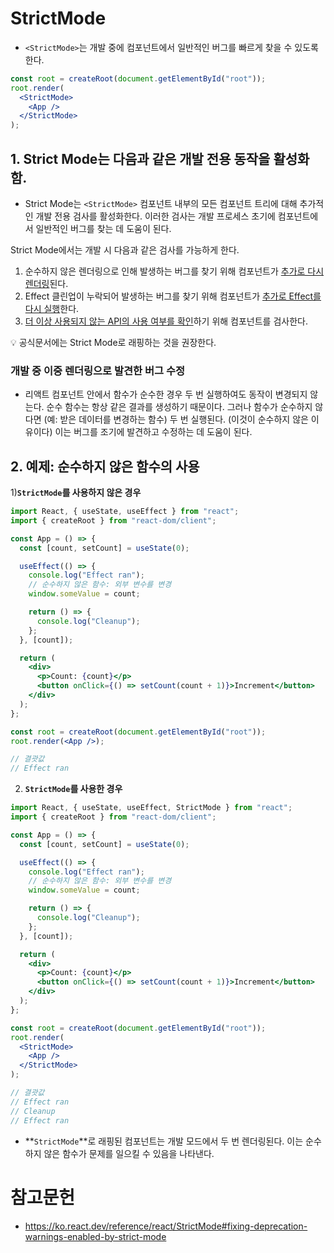 # StrictMode

- `<StrictMode>`는 개발 중에 컴포넌트에서 일반적인 버그를 빠르게 찾을 수 있도록 한다.

```jsx
const root = createRoot(document.getElementById("root"));
root.render(
  <StrictMode>
    <App />
  </StrictMode>
);
```

## 1. Strict Mode는 다음과 같은 개발 전용 동작을 활성화함.

- Strict Mode는 `<StrictMode>` 컴포넌트 내부의 모든 컴포넌트 트리에 대해 추가적인 개발 전용 검사를 활성화한다. 이러한 검사는 개발 프로세스 초기에 컴포넌트에서 일반적인 버그를 찾는 데 도움이 된다.

Strict Mode에서는 개발 시 다음과 같은 검사를 가능하게 한다.

1. 순수하지 않은 렌더링으로 인해 발생하는 버그를 찾기 위해 컴포넌트가 [추가로 다시 렌더링](https://ko.react.dev/reference/react/StrictMode#fixing-bugs-found-by-double-rendering-in-development)된다.
2. Effect 클린업이 누락되어 발생하는 버그를 찾기 위해 컴포넌트가 [추가로 Effect를 다시 실행](https://ko.react.dev/reference/react/StrictMode#fixing-bugs-found-by-re-running-effects-in-development)한다.
3. [더 이상 사용되지 않는 API의 사용 여부를 확인](https://ko.react.dev/reference/react/StrictMode#fixing-deprecation-warnings-enabled-by-strict-mode)하기 위해 컴포넌트를 검사한다.

<aside>
💡 공식문서에는 Strict Mode로 래핑하는 것을 권장한다.

</aside>

### **개발 중 이중 렌더링으로 발견한 버그 수정**

- 리액트 컴포넌트 안에서 함수가 순수한 경우 두 번 실행하여도 동작이 변경되지 않는다. 순수 함수는 항상 같은 결과를 생성하기 때문이다. 그러나 함수가 순수하지 않다면 (예: 받은 데이터를 변경하는 함수) 두 번 실행된다. (이것이 순수하지 않은 이유이다) 이는 버그를 조기에 발견하고 수정하는 데 도움이 된다.

## 2. 예제: **순수하지 않은 함수의 사용**

1)**`StrictMode`를 사용하지 않은 경우**

```jsx
import React, { useState, useEffect } from "react";
import { createRoot } from "react-dom/client";

const App = () => {
  const [count, setCount] = useState(0);

  useEffect(() => {
    console.log("Effect ran");
    // 순수하지 않은 함수: 외부 변수를 변경
    window.someValue = count;

    return () => {
      console.log("Cleanup");
    };
  }, [count]);

  return (
    <div>
      <p>Count: {count}</p>
      <button onClick={() => setCount(count + 1)}>Increment</button>
    </div>
  );
};

const root = createRoot(document.getElementById("root"));
root.render(<App />);

// 결괏값
// Effect ran
```

2. **`StrictMode`를 사용한 경우**

```jsx
import React, { useState, useEffect, StrictMode } from "react";
import { createRoot } from "react-dom/client";

const App = () => {
  const [count, setCount] = useState(0);

  useEffect(() => {
    console.log("Effect ran");
    // 순수하지 않은 함수: 외부 변수를 변경
    window.someValue = count;

    return () => {
      console.log("Cleanup");
    };
  }, [count]);

  return (
    <div>
      <p>Count: {count}</p>
      <button onClick={() => setCount(count + 1)}>Increment</button>
    </div>
  );
};

const root = createRoot(document.getElementById("root"));
root.render(
  <StrictMode>
    <App />
  </StrictMode>
);

// 결괏값
// Effect ran
// Cleanup
// Effect ran
```

- **`StrictMode`**로 래핑된 컴포넌트는 개발 모드에서 두 번 렌더링된다. 이는 순수하지 않은 함수가 문제를 일으킬 수 있음을 나타낸다.

# 참고문헌

- https://ko.react.dev/reference/react/StrictMode#fixing-deprecation-warnings-enabled-by-strict-mode
